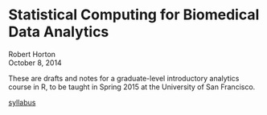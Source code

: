 # Statistical Computing for Biomedical Data Analytics
Robert Horton  
October 8, 2014  

These are drafts and notes for a graduate-level introductory analytics course in R, to be taught in Spring 2015 at the University of San Francisco.

[syllabus](https://github.com/rmhorton/statprog/blob/master/syllabus.md)
